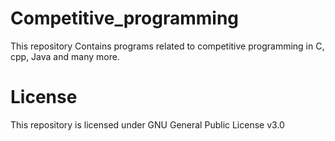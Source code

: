 # Competitive_programming
This repository Contains programs related to competitive programming in C, cpp, Java and many more.
# License
This repository is licensed under GNU General Public License v3.0
